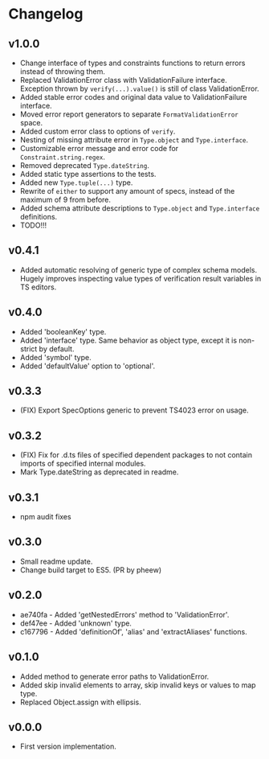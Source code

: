 # Changelog

## v1.0.0
* Change interface of types and constraints  functions to return errors instead of throwing them.
* Replaced ValidationError class with ValidationFailure interface. Exception thrown by `verify(...).value()` is still of class ValidationError.
* Added stable error codes and original data value to ValidationFailure interface.
* Moved error report generators to separate `FormatValidationError` space.
* Added custom error class to options of `verify`.
* Nesting of missing attribute error in `Type.object` and `Type.interface`.
* Customizable error message and error code for `Constraint.string.regex`.
* Removed deprecated `Type.dateString`.
* Added static type assertions to the tests.
* Added new `Type.tuple(...)` type.
* Rewrite of `either` to support any amount of specs, instead of the maximum of 9 from before.
* Added schema attribute descriptions to `Type.object` and `Type.interface` definitions.
* TODO!!!

## v0.4.1
* Added automatic resolving of generic type of complex schema models. Hugely improves inspecting value types of verification result variables in TS editors.

## v0.4.0
* Added 'booleanKey' type.
* Added 'interface' type. Same behavior as object type, except it is non-strict by default.
* Added 'symbol' type.
* Added 'defaultValue' option to 'optional'.

## v0.3.3
* (FIX) Export SpecOptions generic to prevent TS4023 error on usage.

## v0.3.2
* (FIX) Fix for .d.ts files of specified dependent packages to not contain imports of specified internal modules.
* Mark Type.dateString as deprecated in readme.

## v0.3.1
* npm audit fixes

## v0.3.0
* Small readme update.
* Change build target to ES5. (PR by pheew)

## v0.2.0
* ae740fa - Added 'getNestedErrors' method to 'ValidationError'.
* def47ee - Added 'unknown' type.
* c167796 - Added 'definitionOf', 'alias' and 'extractAliases' functions.

## v0.1.0
* Added method to generate error paths to ValidationError.
* Added skip invalid elements to array, skip invalid keys or values to map type.
* Replaced Object.assign with ellipsis.

## v0.0.0
* First version implementation.


